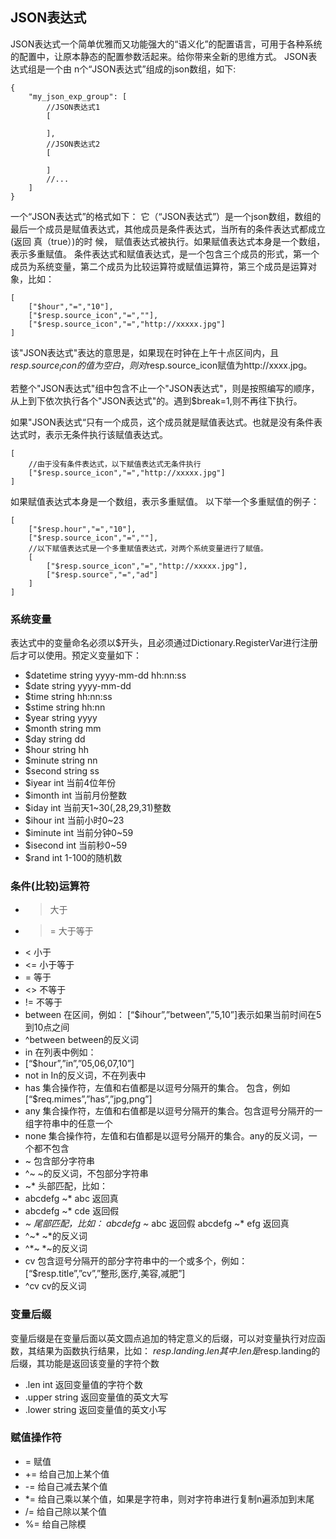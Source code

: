 ## JSON表达式 
JSON表达式一个简单优雅而又功能强大的“语义化”的配置语言，可用于各种系统的配置中，让原本静态的配置参数活起来。给你带来全新的思维方式。 
JSON表达式组是一个由 n个“JSON表达式”组成的json数组，如下: 
```
{
	"my_json_exp_group": [
		//JSON表达式1
		[

		],
		//JSON表达式2
		[

		]
		//...
	]
}
```
一个“JSON表达式”的格式如下： 
它（“JSON表达式”）是一个json数组，数组的最后一个成员是赋值表达式，其他成员是条件表达式，当所有的条件表达式都成立(返回 真（true）)的时 候， 赋值表达式被执行。如果赋值表达式本身是一个数组，表示多重赋值。 
条件表达式和赋值表达式，是一个包含三个成员的形式，第一个成员为系统变量，第二个成员为比较运算符或赋值运算符，第三个成员是运算对象，比如：
```
[
    ["$hour","=","10"],
    ["$resp.source_icon","=",""],
    ["$resp.source_icon","=","http://xxxxx.jpg"]
]
```
该"JSON表达式"表达的意思是，如果现在时钟在上午十点区间内，且$resp.source_icon的值为空白，则对$resp.source_icon赋值为http://xxxx.jpg。 

若整个"JSON表达式"组中包含不止一个"JSON表达式"，则是按照编写的顺序，从上到下依次执行各个"JSON表达式"的。遇到$break=1,则不再往下执行。 

如果"JSON表达式“只有一个成员，这个成员就是赋值表达式。也就是没有条件表达式时，表示无条件执行该赋值表达式。
```
[
    //由于没有条件表达式，以下赋值表达式无条件执行
    ["$resp.source_icon","=","http://xxxxx.jpg"]
]
```

如果赋值表达式本身是一个数组，表示多重赋值。 
以下举一个多重赋值的例子：
```
[
    ["$resp.hour","=","10"],
    ["$resp.source_icon","=",""],
    //以下赋值表达式是一个多重赋值表达式，对两个系统变量进行了赋值。
    [ 
        ["$resp.source_icon","=","http://xxxxx.jpg"],
        ["$resp.source","=","ad"]
    ]
]
```

### 系统变量
表达式中的变量命名必须以$开头，且必须通过Dictionary.RegisterVar进行注册后才可以使用。预定义变量如下： 
* $datetime	string	yyyy-mm-dd hh:nn:ss 
* $date	string	yyyy-mm-dd 
* $time	string	hh:nn:ss 
* $stime	string	hh:nn 
* $year	string	yyyy 
* $month	string	mm 
* $day	string	dd 
* $hour	string	hh 
* $minute	string	nn 
* $second	string	ss 
* $iyear	int	当前4位年份 
* $imonth	int	当前月份整数 
* $iday	int	当前天1~30(,28,29,31)整数 
* $ihour	int	当前小时0~23 
* $iminute	int	当前分钟0~59 
* $isecond	int	当前秒0~59 
* $rand	int	1-100的随机数 

### 条件(比较)运算符 
* >   大于 
* >=  大于等于 
* <   小于 
* <=  小于等于 
* =   等于 
* <>  不等于 
* !=  不等于 
* between	在区间，例如： 
[“$ihour”,”between”,”5,10”]表示如果当前时间在5到10点之间
* ^between	between的反义词 
* in	在列表中例如： 
* [“$hour”,”in”,”05,06,07,10”]
* not in	In的反义词，不在列表中 
* has	集合操作符，左值和右值都是以逗号分隔开的集合。 包含，例如 
[“$req.mimes”,”has”,”jpg,png”] 
* any	集合操作符，左值和右值都是以逗号分隔开的集合。包含逗号分隔开的一组字符串中的任意一个 
* none	集合操作符，左值和右值都是以逗号分隔开的集合。any的反义词，一个都不包含 
* ~	包含部分字符串 
* ^~	~的反义词，不包部分字符串 
* ~*	头部匹配，比如： 
* abcdefg ~* abc 返回真 
* abcdefg ~* cde 返回假 
* *~	尾部匹配，比如： 
abcdefg ~* abc 返回假 
abcdefg ~* efg 返回真 
* ^~*	~*的反义词 
* ^*~	*~的反义词 
* cv	包含逗号分隔开的部分字符串中的一个或多个，例如： 
[“$resp.title”,”cv”,”整形,医疗,美容,减肥”] 
* ^cv	cv的反义词 

### 变量后缀
变量后缀是在变量后面以英文圆点追加的特定意义的后缀，可以对变量执行对应函数，其结果为函数执行结果，比如： 
$resp.landing.len
其中.len是$resp.landing的后缀，其功能是返回该变量的字符个数 
* .len	int	返回变量值的字符个数
* .upper	string	返回变量值的英文大写
* .lower	string	返回变量值的英文小写

### 赋值操作符
* =	赋值
* +=	给自己加上某个值
* -=	给自己减去某个值
* *=	给自己乘以某个值，如果是字符串，则对字符串进行复制n遍添加到末尾
* /=	给自己除以某个值
* %=	给自己除模

